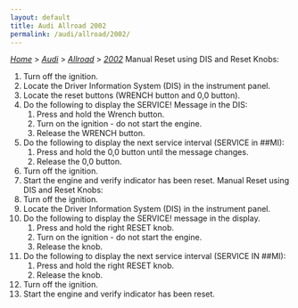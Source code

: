 ```yaml
---
layout: default
title: Audi Allroad 2002
permalink: /audi/allroad/2002/
---
```

[*Home*](/) > [*Audi*](/audi/) > [*Allroad*](/audi/allroad/) > [*2002*](/audi/allroad/2002/)
Manual Reset using DIS and Reset Knobs:
1. Turn off the ignition.
2. Locate the Driver Information System (DIS) in the instrument panel.
3. Locate the reset buttons (WRENCH button and 0,0 button).
4. Do the following to display the SERVICE! Message in the DIS:
    1) Press and hold the Wrench button.
    2) Turn on the ignition - do not start the engine.
    4) Release the WRENCH button.
5. Do the following to display the next service interval (SERVICE in ##MI):
    1) Press and hold the 0,0 button until the message changes.
    2) Release the 0,0 button.
6. Turn off the ignition.
7. Start the engine and verify indicator has been reset.
Manual Reset using DIS and Reset Knobs:
1. Turn off the ignition.
2. Locate the Driver Information System (DIS) in the instrument panel.
3. Do the following to display the SERVICE! message in the display.
    1) Press and hold the right RESET knob.
    2) Turn on the ignition - do not start the engine.
    3) Release the knob.
4. Do the following to display the next service interval (SERVICE IN ##MI):
    1) Press and hold the right RESET knob.
    3) Release the knob.
5. Turn off the ignition.
6. Start the engine and verify indicator has been reset.
